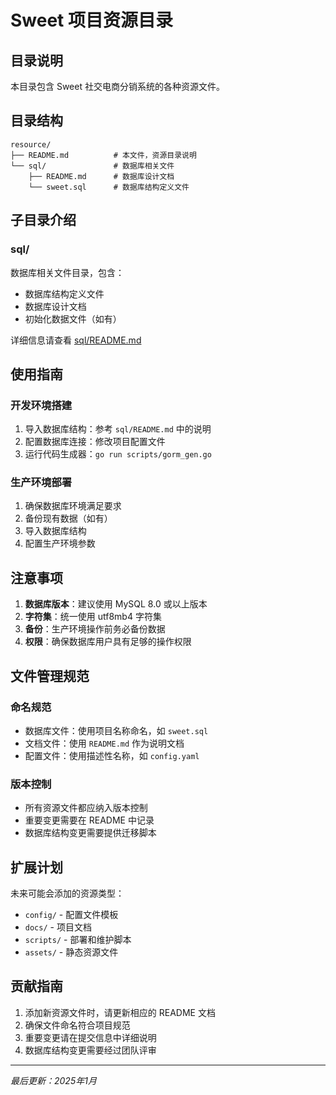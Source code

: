 # Sweet 项目资源目录

## 目录说明

本目录包含 Sweet 社交电商分销系统的各种资源文件。

## 目录结构

```
resource/
├── README.md          # 本文件，资源目录说明
└── sql/               # 数据库相关文件
    ├── README.md      # 数据库设计文档
    └── sweet.sql      # 数据库结构定义文件
```

## 子目录介绍

### sql/
数据库相关文件目录，包含：
- 数据库结构定义文件
- 数据库设计文档
- 初始化数据文件（如有）

详细信息请查看 [sql/README.md](./sql/README.md)

## 使用指南

### 开发环境搭建
1. 导入数据库结构：参考 `sql/README.md` 中的说明
2. 配置数据库连接：修改项目配置文件
3. 运行代码生成器：`go run scripts/gorm_gen.go`

### 生产环境部署
1. 确保数据库环境满足要求
2. 备份现有数据（如有）
3. 导入数据库结构
4. 配置生产环境参数

## 注意事项

1. **数据库版本**：建议使用 MySQL 8.0 或以上版本
2. **字符集**：统一使用 utf8mb4 字符集
3. **备份**：生产环境操作前务必备份数据
4. **权限**：确保数据库用户具有足够的操作权限

## 文件管理规范

### 命名规范
- 数据库文件：使用项目名称命名，如 `sweet.sql`
- 文档文件：使用 `README.md` 作为说明文档
- 配置文件：使用描述性名称，如 `config.yaml`

### 版本控制
- 所有资源文件都应纳入版本控制
- 重要变更需要在 README 中记录
- 数据库结构变更需要提供迁移脚本

## 扩展计划

未来可能会添加的资源类型：
- `config/` - 配置文件模板
- `docs/` - 项目文档
- `scripts/` - 部署和维护脚本
- `assets/` - 静态资源文件

## 贡献指南

1. 添加新资源文件时，请更新相应的 README 文档
2. 确保文件命名符合项目规范
3. 重要变更请在提交信息中详细说明
4. 数据库结构变更需要经过团队评审

---

*最后更新：2025年1月*